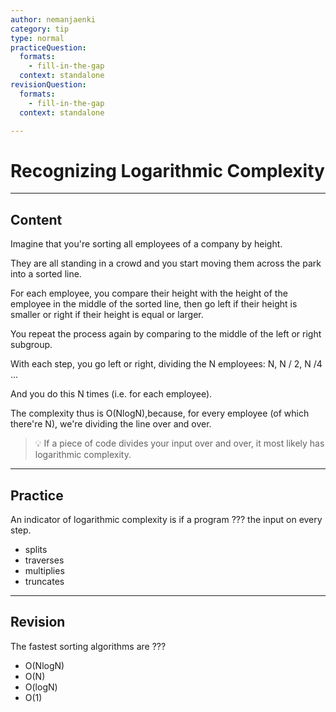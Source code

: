 ```yaml
---
author: nemanjaenki
category: tip
type: normal
practiceQuestion:
  formats:
    - fill-in-the-gap
  context: standalone
revisionQuestion:
  formats:
    - fill-in-the-gap
  context: standalone

---
```


# Recognizing Logarithmic Complexity

---
## Content

Imagine that you're sorting all employees of a company by height.

They are all standing in a crowd and you start moving them across the park into a sorted line.

For each employee, you compare their height with the height of the employee in the middle of the sorted line, then go left if their height is smaller or right if their height is equal or larger.

You repeat the process again by comparing to the middle of the left or right subgroup.

With each step, you go left or right, dividing the N employees: N, N / 2, N /4 ...

And you do this N times (i.e. for each employee).

The complexity thus is O(NlogN),because, for every employee (of which there're N), we're dividing the line over and over.

> 💡 If a piece of code divides your input over and over, it most likely has logarithmic complexity.

---
## Practice

An indicator of logarithmic complexity is if a program ??? the input on every step.

- splits
- traverses
- multiplies
- truncates

---
## Revision

The fastest sorting algorithms are ???

- O(NlogN)
- O(N)
- O(logN)
- O(1)

